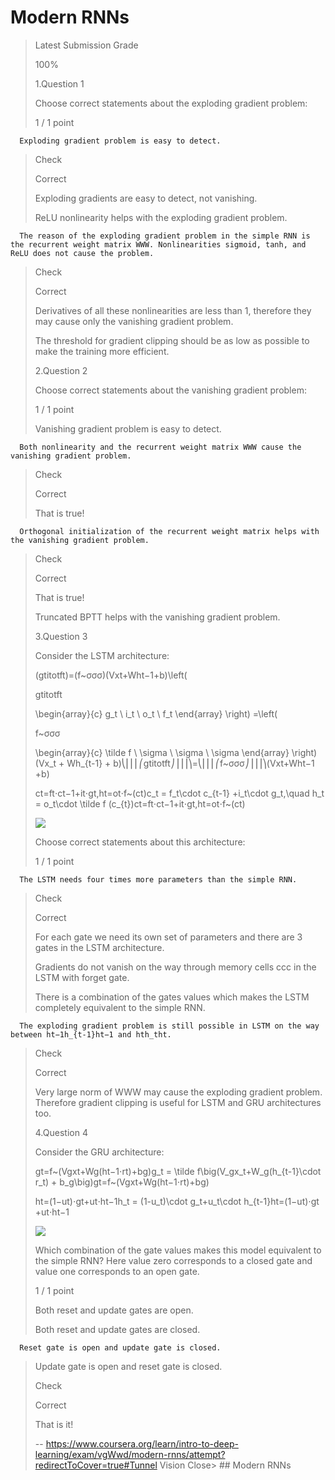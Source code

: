 # Modern RNNs
> 
> Latest Submission Grade
> 
> 100%
> 
>  1.Question 1
> 
> Choose correct statements about the exploding gradient problem:
> 
> 1 / 1 point 
> 

      Exploding gradient problem is easy to detect. 
> 
> Check
> 
> Correct
> 
> Exploding gradients are easy to detect, not vanishing.
> 
>  ReLU nonlinearity helps with the exploding gradient problem. 
> 

      The reason of the exploding gradient problem in the simple RNN is the recurrent weight matrix WWW. Nonlinearities sigmoid, tanh, and ReLU does not cause the problem. 
> 
> Check
> 
> Correct
> 
> Derivatives of all these nonlinearities are less than 1, therefore they may cause only the vanishing gradient problem.
> 
>  The threshold for gradient clipping should be as low as possible to make the training more efficient. 
> 
>  2.Question 2
> 
> Choose correct statements about the vanishing gradient problem:
> 
> 1 / 1 point 
> 
>  Vanishing gradient problem is easy to detect. 
> 

      Both nonlinearity and the recurrent weight matrix WWW cause the vanishing gradient problem. 
> 
> Check
> 
> Correct
> 
> That is true!
> 

      Orthogonal initialization of the recurrent weight matrix helps with the vanishing gradient problem. 
> 
> Check
> 
> Correct
> 
> That is true!
> 
>  Truncated BPTT helps with the vanishing gradient problem. 
> 
>  3.Question 3
> 
> Consider the LSTM architecture:
> 
> (gtitotft)=(f~σσσ)(Vxt+Wht−1+b)\left(
> 
> gtitotft
> 
> \begin{array}{c} g_t \\ i_t \\ o_t \\ f_t \end{array} \right) =\left(
> 
> f~σσσ
> 
> \begin{array}{c} \tilde f \\ \sigma \\ \sigma \\ \sigma \end{array} \right) (Vx_t + Wh_{t-1} + b)⎝⎜⎜⎜⎛​gt​it​ot​ft​​⎠⎟⎟⎟⎞​=⎝⎜⎜⎜⎛​f~​σσσ​⎠⎟⎟⎟⎞​(Vxt​+Wht−1​+b)
> 
> ct=ft⋅ct−1+it⋅gt,ht=ot⋅f~(ct)c_t = f_t\cdot c_{t-1} +i_t\cdot g_t,\quad h_t = o_t\cdot \tilde f (c_{t})ct​=ft​⋅ct−1​+it​⋅gt​,ht​=ot​⋅f~​(ct​)
> 
> ![](https://d3c33hcgiwev3.cloudfront.net/imageAssetProxy.v1/rgAJk58fEee49A5MAYfNMg_12d6c5d789776163bd9b7493fbd5b02f_Screen-Shot-2017-09-22-at-01.49.46.png?expiry=1594598400000&hmac=ZDVVbLoTxPuYnyt7wqttq8TW2NR4j8Y9BU9ijJU_ZUc)
> 
> Choose correct statements about this architecture:
> 
> 1 / 1 point 
> 

      The LSTM needs four times more parameters than the simple RNN. 
> 
> Check
> 
> Correct
> 
> For each gate we need its own set of parameters and there are 3 gates in the LSTM architecture.
> 
>  Gradients do not vanish on the way through memory cells ccc in the LSTM with forget gate. 
> 
>  There is a combination of the gates values which makes the LSTM completely equivalent to the simple RNN. 
> 

      The exploding gradient problem is still possible in LSTM on the way between ht−1h_{t-1}ht−1​ and hth_tht​. 
> 
> Check
> 
> Correct
> 
> Very large norm of WWW may cause the exploding gradient problem. Therefore gradient clipping is useful for LSTM and GRU architectures too.
> 
>  4.Question 4
> 
> Consider the GRU architecture:
> 
> gt=f~(Vgxt+Wg(ht−1⋅rt)+bg)g_t = \tilde f\big(V_gx_t+W_g(h_{t-1}\cdot r_t) + b_g\big)gt​=f~​(Vg​xt​+Wg​(ht−1​⋅rt​)+bg​)
> 
> ht=(1−ut)⋅gt+ut⋅ht−1h_t = (1-u_t)\cdot g_t+u_t\cdot h_{t-1}ht​=(1−ut​)⋅gt​+ut​⋅ht−1​
> 
> ![](https://d3c33hcgiwev3.cloudfront.net/imageAssetProxy.v1/71G3Bp8cEee49A5MAYfNMg_0a7ca641867c6bdefc3084439990dce4_Screen-Shot-2017-09-22-at-01.30.05.png?expiry=1594598400000&hmac=ubG1vAVGs4iKcVKyRMM2ImdBJSy6KcyB5bJIqszifXA)
> 
> Which combination of the gate values makes this model equivalent to the simple RNN? Here value zero corresponds to a closed gate and value one corresponds to an open gate.
> 
> 1 / 1 point 
> 
>  Both reset and update gates are open. 
> 
>  Both reset and update gates are closed. 
> 

      Reset gate is open and update gate is closed. 
> 
>  Update gate is open and reset gate is closed. 
> 
> Check
> 
> Correct
> 
> That is it!
>
> -- https://www.coursera.org/learn/intro-to-deep-learning/exam/vgWwd/modern-rnns/attempt?redirectToCover=true#Tunnel Vision Close> ## Modern RNNs
>
